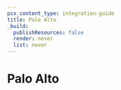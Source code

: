 ```yaml
---
pcx_content_type: integration-guide
title: Palo Alto
_build:
  publishResources: false
  render: never
  list: never
---
```


# Palo Alto